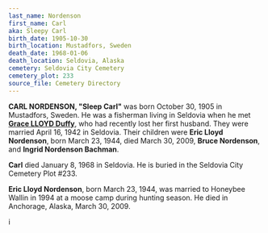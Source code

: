 ```yaml
---
last_name: Nordenson
first_name: Carl
aka: Sleepy Carl
birth_date: 1905-10-30
birth_location: Mustadfors, Sweden
death_date: 1968-01-06
death_location: Seldovia, Alaska
cemetery: Seldovia City Cemetery
cemetery_plot: 233
source_file: Cemetery Directory
---
```

**CARL NORDENSON, "Sleep Carl"** was born October 30, 1905 in Mustadfors,
Sweden. He was a fisherman living in Seldovia when he met 
[**Grace LLOYD Duffy**](./Nordenson_Grace_Mary_Lloyd.md), who had recently 
lost her first husband. They were married April 16, 1942 in Seldovia. Their children were **Eric
Lloyd Nordenson**, born March 23, 1944, died March 30, 2009, **Bruce
Nordenson**, and **Ingrid Nordenson Bachman**. 

**Carl** died January 8, 1968 in Seldovia. He is buried in the Seldovia City Cemetery Plot \#233.

**Eric Lloyd Nordenson**, born March 23, 1944, was married to Honeybee
Wallin in 1994 at a moose camp during hunting season. He died in
Anchorage, Alaska, March 30, 2009.


i
